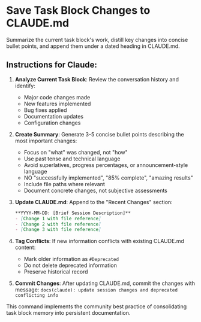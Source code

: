 # Save Task Block Changes to CLAUDE.md

Summarize the current task block's work, distill key changes into concise bullet points, and append them under a dated heading in CLAUDE.md.

## Instructions for Claude:

1. **Analyze Current Task Block**: Review the conversation history and identify:
   - Major code changes made
   - New features implemented  
   - Bug fixes applied
   - Documentation updates
   - Configuration changes

2. **Create Summary**: Generate 3-5 concise bullet points describing the most important changes:
   - Focus on "what" was changed, not "how"
   - Use past tense and technical language
   - Avoid superlatives, progress percentages, or announcement-style language
   - NO "successfully implemented", "85% complete", "amazing results"
   - Include file paths where relevant
   - Document concrete changes, not subjective assessments

3. **Update CLAUDE.md**: Append to the "Recent Changes" section:
   ```markdown
   **YYYY-MM-DD: [Brief Session Description]**
   - [Change 1 with file reference]
   - [Change 2 with file reference]
   - [Change 3 with file reference]
   ```

4. **Tag Conflicts**: If new information conflicts with existing CLAUDE.md content:
   - Mark older information as `#Deprecated` 
   - Do not delete deprecated information
   - Preserve historical record

5. **Commit Changes**: After updating CLAUDE.md, commit the changes with message:
   `docs(claude): update session changes and deprecated conflicting info`

This command implements the community best practice of consolidating task block memory into persistent documentation.